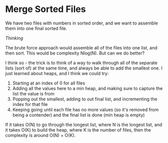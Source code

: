 # Merge Sorted Files

We have two files with numbers in sorted order, and we want to assemble them 
into one final sorted file.

*Thinking* 

The brute force approach would assemble all of the files into one list, and
then sort. This would be complexity Nlog(N). But can we do better?

I think so - the trick is to think of a way to walk through all of the separate
lists (sort of) at the same time, and always be able to add the smallest one.
I just learned about heaps, and I think we could try:

1. Starting at an index of 0 for all files
2. Adding all the values here to a min heap, and making sure to capture the list the value is from
3. Popping out the smallest, adding to out final list, and incrementing the index for that file
4. Keeping going until each file has no more values (so it's removed from being a contender) and the final list is done (min heap is empty)

If it takes O(N) to go through the longest list, where N is the longest list,
and it takes O(K) to build the heap, where K is the number of files, then the complexity
is around O(N) + O(K). 
